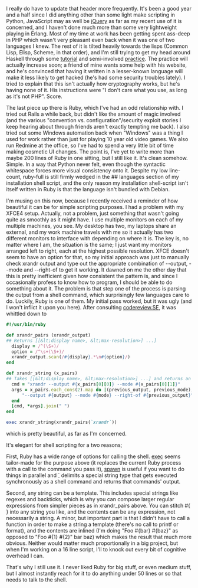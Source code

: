 I really do have to update that header more frequently. It's been a good year and a half since I did anything other than some light make scripting in Python, JavaScript may as well be [jQuery](http://jquery.com/) as far as my recent use of it is concerned, and I haven't done much more than some very lightweight playing in Erlang. Most of my time at work has been getting spent ass-deep in PHP which wasn't very pleasant even back when it was one of two languages I knew. The rest of it is tilted heavily towards the lisps (Common Lisp, Elisp, Scheme, in that order), and I'm still trying to get my head around Haskell through some [tutorial](http://en.wikibooks.org/wiki/Write_Yourself_a_Scheme_in_48_Hours) and semi-involved [practice](http://snapframework.com/). The practice will actually increase soon; a friend of mine wants some help with his website, and he's convinced that having it written in a lesser-known language will make it less likely to get hacked (he's had some security troubles lately). I tried to explain that this isn't actually how cryptography works, but he's having none of it. His instructions were "I don't care what you use, as long as it's not PHP". Score.

The last piece up there is Ruby, which I've had an odd relationship with. I tried out Rails a while back, but didn't like the amount of magic involved (and the various "convention vs. configuration"/security exploit stories I keep hearing about through friends aren't exactly tempting me back). I also tried out some Windows automation back when "Windows" was a thing I used for work rather than just for playing 10 year old video games. We also run Redmine at the office, so I've had to spend a very little bit of time making cosmetic UI changes. The point is, I've yet to write more than maybe 200 lines of Ruby in one sitting, but I still like it. It's clean somehow. Simple. In a way that Python never felt, even though the syntactic whitespace forces more visual consistency onto it. Despite my low line-count, ruby-full is still firmly wedged in the ## languages section of my installation shell script, and the only reason my installation shell-script isn't itself written in Ruby is that the language isn't bundled with Debian.

I'm musing on this now, because I recently received a reminder of how beautiful it can be for simple scripting purposes. I had a problem with my XFCE4 setup. Actually, not a problem, just something that wasn't going quite as smoothly as it might have. I use multiple monitors on each of my multiple machines, you see. My desktop has two, my laptops share an external, and my work machine travels with me so it actually has two different monitors to interface with depending on where it is. The key is, no matter where I am, the situation is the same; I just want my monitors arranged left to right, each at the highest possible resolution. XFCE doesn't seem to have an option for that, so my initial approach was just to manually check xrandr output and type out the appropriate combination of --output, --mode and --right-of to get it working. It dawned on me the other day that this is pretty inefficient given how consistent the pattern is, and since I occasionally profess to know how to program, I should be able to do something about it. The problem is that step one of the process is parsing the output from a shell command, which surprisingly few languages care to do. Luckily, Ruby is one of them. My initial pass worked, but it was ugly (and I won't inflict it upon you here). After consulting [codereview.SE](http://codereview.stackexchange.com/questions/597/autodetecting-monitors-in-xfce), it was whittled down to

```ruby
#!/usr/bin/ruby

def xrandr_pairs (xrandr_output)
## Returns [[&lt;display name>, &lt;max-resolution>] ...]
  display = /^(\S+)/
  option = /^\s+(\S+)/
  xrandr_output.scan(/#{display}.*\n#{option}/)
end

def xrandr_string (x_pairs)
## Takes [[&lt;display name>, &lt;max-resolution>] ...] and returns an xrandr command string
  cmd = "xrandr --output #{x_pairs[0][0]} --mode #{x_pairs[0][1]}"
  args = x_pairs.each_cons(2).map do |(previous_output, previous_mode), (output, mode)|
      "--output #{output} --mode #{mode} --right-of #{previous_output}"
  end
  [cmd, *args].join(" ")
end

exec xrandr_string(xrandr_pairs(`xrandr`))

```

which is pretty beautiful, as far as I'm concerned. 

It's elegant for shell scripting for a two reasons; 

First, Ruby has a wide range of options for calling the shell. [exec](http://www.ruby-doc.org/core/classes/Kernel.html#M001438) seems tailor-made for the purpose above (it replaces the current Ruby process with a call to the command you pass it), [spawn](http://www.ruby-doc.org/core/classes/Kernel.html#M001442) is useful if you want to do things in parallel and [`](http://www.ruby-doc.org/core/classes/Kernel.html#M001408) delimits a special string type that gets executed synchronously as a shell command and returns that commands' output. 

Second, any string can be a template. This includes special strings like regexes and backticks, which is why you can compose larger regular expressions from simpler pieces as in xrandr_pairs above. You can stitch #{ } into any string you like, and the contents can be any expression, not necessarily a string. A minor, but important part is that I didn't have to call a function in order to make a string a template (there's no call to printf or format), and the contents are inlined (I'm doing "Foo #{bar} #{baz}" as opposed to  "Foo #{1} #{2}" bar baz) which makes the result that much more obvious. Neither would matter much proportionally in a big project, but when I'm working on a 16 line script, I'll to knock out every bit of cognitive overhead I can.

That's why I still use it. I never liked Ruby for big stuff, or even medium stuff, but I almost instantly reach for it to do anything under 50 lines or so that needs to talk to the shell.
